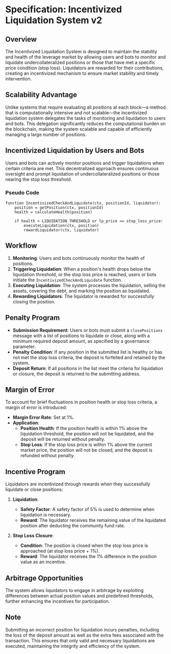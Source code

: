 # Specification: Incentivized Liquidation System v2

## Overview

The Incentivized Liquidation System is designed to maintain the stability and health of the leverage market by allowing users and bots to monitor and liquidate undercollateralized positions or those that have met a specific price condition (stop loss). Liquidators are rewarded for their contributions, creating an incentivized mechanism to ensure market stability and timely intervention.

## Scalability Advantage

Unlike systems that require evaluating all positions at each block—a method that is computationally intensive and not scalable—the incentivized liquidation system delegates the tasks of monitoring and liquidation to users and bots. This delegation significantly reduces the computational burden on the blockchain, making the system scalable and capable of efficiently managing a large number of positions.

## Incentivized Liquidation by Users and Bots

Users and bots can actively monitor positions and trigger liquidations when certain criteria are met. This decentralized approach ensures continuous oversight and prompt liquidation of undercollateralized positions or those nearing the stop loss threshold.

### Pseudo Code

```plaintext
function IncentivizedCheckAndLiquidate(ctx, positionId, liquidator):
    position = getPosition(ctx, positionId)
    health = calculateHealth(position)

    if health < LIQUIDATION_THRESHOLD or lp_price <= stop_loss_price:
        executeLiquidation(ctx, position)
        rewardLiquidator(ctx, liquidator)
```

## Workflow

1. **Monitoring**: Users and bots continuously monitor the health of positions.
2. **Triggering Liquidation**: When a position's health drops below the liquidation threshold, or the stop loss price is reached, users or bots initiate the `IncentivizedCheckAndLiquidate` function.
3. **Executing Liquidation**: The system processes the liquidation, selling the assets, covering the debt, and marking the position as liquidated.
4. **Rewarding Liquidators**: The liquidator is rewarded for successfully closing the position.

## Penalty Program

- **Submission Requirement**: Users or bots must submit a `closePositions` message with a list of positions to liquidate or close, along with a minimum required deposit amount, as specified by a governance parameter.
- **Penalty Condition**: If any position in the submitted list is healthy or has not met the stop loss criteria, the deposit is forfeited and retained by the system.
- **Deposit Return**: If all positions in the list meet the criteria for liquidation or closure, the deposit is returned to the submitting address.

## Margin of Error

To account for brief fluctuations in position health or stop loss criteria, a margin of error is introduced:

- **Margin Error Rate**: Set at 1%.
- **Application**:
  - **Position Health**: If the position health is within 1% above the liquidation threshold, the position will not be liquidated, and the deposit will be returned without penalty.
  - **Stop Loss**: If the stop loss price is within 1% above the current market price, the position will not be closed, and the deposit is refunded without penalty.

## Incentive Program

Liquidators are incentivized through rewards when they successfully liquidate or close positions:

1. **Liquidation**:

   - **Safety Factor**: A safety factor of 5% is used to determine when liquidation is necessary.
   - **Reward**: The liquidator receives the remaining value of the liquidated position after deducting the community fund rate.

2. **Stop Loss Closure**:
   - **Condition**: The position is closed when the stop loss price is approached (at stop loss price + 1%).
   - **Reward**: The liquidator receives the 1% difference in the position value as an incentive.

## Arbitrage Opportunities

The system allows liquidators to engage in arbitrage by exploiting differences between actual position values and predefined thresholds, further enhancing the incentives for participation.

## Note

Submitting an incorrect position for liquidation incurs penalties, including the loss of the deposit amount as well as the extra fees associated with the transaction. This ensures that only valid and necessary liquidations are executed, maintaining the integrity and efficiency of the system.
